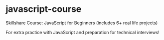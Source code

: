 # javascript-course

Skillshare Course: JavaScript for Beginners (includes 6+ real life projects) 

For extra practice with JavaScript and preparation for technical interviews! 
